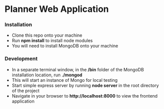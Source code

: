 # Planner Web Application
### Installation
+ Clone this repo onto your machine
+ Run **npm install** to install node modules
+ You will need to install MongoDB onto your machine

### Development
+ In a separate terminal window, in the **/bin** folder of the MongoDB installation location, run **./mongod**
+ This will start an instance of Mongo for local testing
+ Start simple express server by running **node server** in the root directory of the project
+ Navigate in your browser to **http://localhost:8000** to view the frontend application